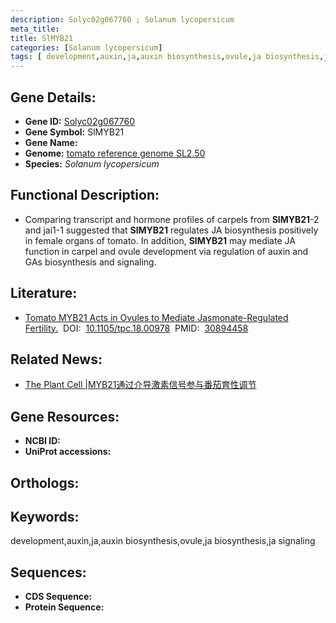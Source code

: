 ```yaml
---
description: Solyc02g067760 ; Solanum lycopersicum
meta_title:
title: SlMYB21
categories: [Solanum lycopersicum]
tags: [ development,auxin,ja,auxin biosynthesis,ovule,ja biosynthesis,ja signaling ]
---
```


## Gene Details:
- **Gene ID:**	[Solyc02g067760]()
- **Gene Symbol:** SlMYB21
- **Gene Name:** 
- **Genome:** [tomato reference genome SL2.50]()
- **Species:** *Solanum lycopersicum*

## Functional Description:
   - Comparing transcript and hormone profiles of carpels from **SlMYB21**-2 and jai1-1 suggested that **SlMYB21** regulates JA biosynthesis positively in female organs of tomato. In addition, **SlMYB21** may mediate JA function in carpel and ovule development via regulation of auxin and GAs biosynthesis and signaling.

## Literature:
   - [Tomato MYB21 Acts in Ovules to Mediate Jasmonate-Regulated Fertility.]( https://academic.oup.com/plcell/article/31/5/1043/5985613?login=true)&nbsp;&nbsp;DOI:&nbsp;&nbsp;[10.1105/tpc.18.00978](https://academic.oup.com/plcell/article/31/5/1043/5985613?login=true)&nbsp;&nbsp;PMID:&nbsp;&nbsp;[30894458](https://pubmed.ncbi.nlm.nih.gov/30894458/)

## Related News:
   - [The Plant Cell |MYB21通过介导激素信号参与番茄育性调节](https://mp.weixin.qq.com/s?__biz=Mzg3MDEwNDEyMg==&mid=2247483954&idx=1&sn=46149178d38b5abfd19c15f21c42d95b&chksm=ce93af67f9e426710c0898edcfe75104637b4dfbb19f907f4bf89dd64049cdd369810947fa34&scene=27#wechat_redirect)

## Gene Resources:
- **NCBI ID:** [](https://www.ncbi.nlm.nih.gov/gene/?term=)
- **UniProt accessions:** [](https://www.uniprot.org/uniprotkb//entry)

## Orthologs:

## Keywords:
development,auxin,ja,auxin biosynthesis,ovule,ja biosynthesis,ja signaling

## Sequences:
- **CDS Sequence:**
- **Protein Sequence:**
